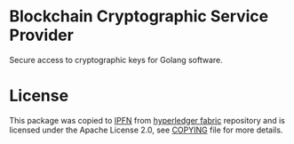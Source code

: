 # Blockchain Cryptographic Service Provider

Secure access to cryptographic keys for Golang software.

# License

This package was copied to [IPFN](https://github.com/ipfn/ipfn) from [hyperledger fabric](https://github.com/hyperledger/fabric) repository and is licensed under the Apache License 2.0, see [COPYING](https://github.com/ipfn/ipfn/blob/master/COPYING) file for more details.
